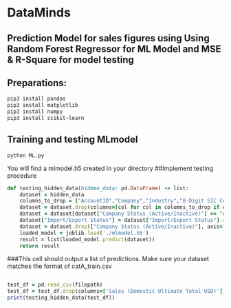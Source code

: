 # DataMinds
## Prediction Model for sales figures using Using Random Forest Regressor for ML Model and MSE & R-Square for model testing

## Preparations:
```ruby
pip3 install pandas
pip3 install matplotlib
pip3 install numpy
pip3 install scikit-learn
```

## Training and testing MLmodel 
```
python ML.py
```
You will find a mlmodel.h5 created in your directory
##Implement testing procedure
```ruby
def testing_hidden_data(hidden_data: pd.DataFrame) -> list:
    dataset = hidden_data
    columns_to_drop = ["AccountID","Company","Industry","8-Digit SIC Code","8-Digit SIC Description","Entity Type","Parent Company","Parent Country","Ownership Type","Company Description","Sales (Global Ultimate Total USD)","Fiscal Year End","Global Ultimate Company","Global Ultimate Country","Domestic Ultimate Company"]
    dataset = dataset.drop(columns=[col for col in columns_to_drop if col in dataset.columns], errors='ignore')
    dataset = dataset[dataset["Company Status (Active/Inactive)"] == "Active"]
    dataset["Import/Export Status"] = dataset["Import/Export Status"].replace({'': '0','Imports':1, 'Exports':2,'Both Imports & Exports': 3})
    dataset = dataset.drop(["Company Status (Active/Inactive)"], axis=1)
    loaded_model = joblib.load('./mlmodel.h5')
    result = list(loaded_model.predict(dataset))
    return result
```

###This cell should output a list of predictions.
Make sure your dataset matches the format of catA_train.csv

```ruby

test_df = pd.read_csv(filepath)
test_df = test_df.drop(columns=['Sales (Domestic Ultimate Total USD)'])
print(testing_hidden_data(test_df))

```



